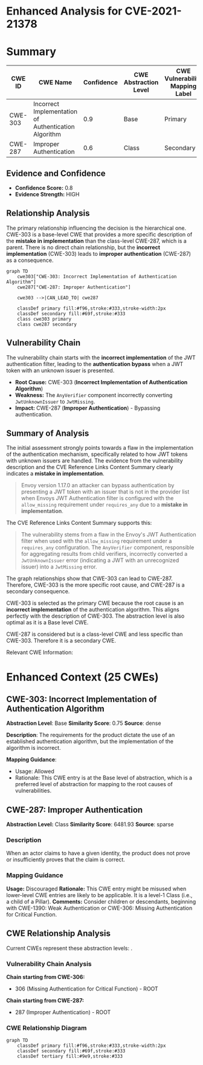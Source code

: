 # Enhanced Analysis for CVE-2021-21378

# Summary
| CWE ID | CWE Name | Confidence | CWE Abstraction Level | CWE Vulnerability Mapping Label | CWE-Vulnerability Mapping Notes |
|---|---|---|---|---|---|
| CWE-303 | Incorrect Implementation of Authentication Algorithm | 0.9 | Base | Primary | Allowed |
| CWE-287 | Improper Authentication | 0.6 | Class | Secondary | Discouraged |

## Evidence and Confidence

*   **Confidence Score:** 0.8
*   **Evidence Strength:** HIGH

## Relationship Analysis
The primary relationship influencing the decision is the hierarchical one. CWE-303 is a base-level CWE that provides a more specific description of the **mistake in implementation** than the class-level CWE-287, which is a parent. There is no direct chain relationship, but the **incorrect implementation** (CWE-303) leads to **improper authentication** (CWE-287) as a consequence.

```mermaid
graph TD
    cwe303["CWE-303: Incorrect Implementation of Authentication Algorithm"]
    cwe287["CWE-287: Improper Authentication"]
    
    cwe303 -->|CAN_LEAD_TO| cwe287

    classDef primary fill:#f96,stroke:#333,stroke-width:2px
    classDef secondary fill:#69f,stroke:#333
    class cwe303 primary
    class cwe287 secondary
```

## Vulnerability Chain
The vulnerability chain starts with the **incorrect implementation** of the JWT authentication filter, leading to the **authentication bypass** when a JWT token with an unknown issuer is presented.
  - **Root Cause:** CWE-303 (**Incorrect Implementation of Authentication Algorithm**)
  - **Weakness:** The `AnyVerifier` component incorrectly converting `JwtUnknownIssuer` to `JwtMissing`.
  - **Impact:** CWE-287 (**Improper Authentication**) - Bypassing authentication.

## Summary of Analysis
The initial assessment strongly points towards a flaw in the implementation of the authentication mechanism, specifically related to how JWT tokens with unknown issuers are handled. The evidence from the vulnerability description and the CVE Reference Links Content Summary clearly indicates a **mistake in implementation**.

> Envoy version 1.17.0 an attacker can bypass authentication by presenting a JWT token with an issuer that is not in the provider list when Envoys JWT Authentication filter is configured with the `allow_missing` requirement under `requires_any` due to a **mistake in implementation**.

The CVE Reference Links Content Summary supports this:

>The vulnerability stems from a flaw in the Envoy's JWT Authentication filter when used with the `allow_missing` requirement under a `requires_any` configuration. The `AnyVerifier` component, responsible for aggregating results from child verifiers, incorrectly converted a `JwtUnknownIssuer` error (indicating a JWT with an unrecognized issuer) into a `JwtMissing` error.

The graph relationships show that CWE-303 can lead to CWE-287. Therefore, CWE-303 is the more specific root cause, and CWE-287 is a secondary consequence.

CWE-303 is selected as the primary CWE because the root cause is an **incorrect implementation** of the authentication algorithm. This aligns perfectly with the description of CWE-303. The abstraction level is also optimal as it is a Base level CWE.

CWE-287 is considered but is a class-level CWE and less specific than CWE-303. Therefore it is a secondary CWE.

Relevant CWE Information:

# Enhanced Context (25 CWEs)

## CWE-303: Incorrect Implementation of Authentication Algorithm
**Abstraction Level**: Base
**Similarity Score**: 0.75
**Source**: dense

**Description**:
The requirements for the product dictate the use of an established authentication algorithm, but the implementation of the algorithm is incorrect.

**Mapping Guidance**:
- Usage: Allowed
- Rationale: This CWE entry is at the Base level of abstraction, which is a preferred level of abstraction for mapping to the root causes of vulnerabilities.

## CWE-287: Improper Authentication
**Abstraction Level:** Class
**Similarity Score**: 6481.93
**Source**: sparse

### Description
When an actor claims to have a given identity, the product does not prove or insufficiently proves that the claim is correct.

### Mapping Guidance
**Usage:** Discouraged
**Rationale:** This CWE entry might be misused when lower-level CWE entries are likely to be applicable. It is a level-1 Class (i.e., a child of a Pillar).
**Comments:** Consider children or descendants, beginning with CWE-1390: Weak Authentication or CWE-306: Missing Authentication for Critical Function.


## CWE Relationship Analysis

Current CWEs represent these abstraction levels: .


### Vulnerability Chain Analysis

**Chain starting from CWE-306:**
- 306 (Missing Authentication for Critical Function) - ROOT


**Chain starting from CWE-287:**
- 287 (Improper Authentication) - ROOT



### CWE Relationship Diagram

```mermaid
graph TD
    classDef primary fill:#f96,stroke:#333,stroke-width:2px
    classDef secondary fill:#69f,stroke:#333
    classDef tertiary fill:#9e9,stroke:#333
```